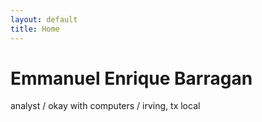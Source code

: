 ```yaml
---
layout: default
title: Home
---
```


<div class="mx-auto max-w-xl px-4 py-16 text-center space-y-10">
  <div>
    <h1 class="text-2xl font-semibold mb-2 font-sans">Emmanuel Enrique Barragan</h1>
    <p class="text-gray-600">analyst / okay with computers / irving, tx local</p>
  </div>
</div>
